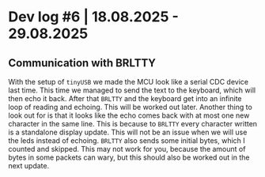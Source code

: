 # Dev log #6 | 18.08.2025 - 29.08.2025

## Communication with BRLTTY
With the setup of `tinyUSB` we made the MCU look like a serial CDC device last time. This time we managed to send the text to the keyboard, which will then echo it back. After that `BRLTTY` and
the keyboard get into an infinite loop of reading and echoing. This will be worked out later. Another thing to look out for is that it looks like the echo comes back with at most one new character in the same line. This is because to `BRLTTY` every character written is a standalone display update. This will not be an issue when we will use the leds instead of echoing. `BRLTTY` also sends some initial bytes, which I counted and skipped. This may not work for you, because the amount of bytes in some packets can wary, but this should also be worked out in the next update.